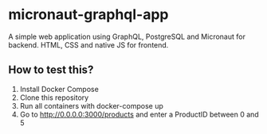 # micronaut-graphql-app

A simple web application using GraphQL, PostgreSQL and Micronaut for backend. HTML, CSS and native JS for frontend.

## How to test this?

1. Install Docker Compose
2. Clone this repository
3. Run all containers with docker-compose up
4. Go to http://0.0.0.0:3000/products and enter a ProductID between 0 and 5
